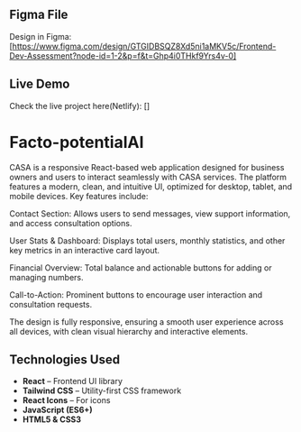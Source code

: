 ## Figma File

Design in Figma: 
[https://www.figma.com/design/GTGIDBSQZ8Xd5ni1aMKV5c/Frontend-Dev-Assessment?node-id=1-2&p=f&t=Ghp4i0THkf9Yrs4v-0]

## Live Demo 

Check the live project here(Netlify): []

# Facto-potentialAI
CASA is a responsive React-based web application designed for business owners and users to interact seamlessly with CASA services. The platform features a modern, clean, and intuitive UI, optimized for desktop, tablet, and mobile devices. Key features include:

Contact Section: Allows users to send messages, view support information, and access consultation options.

User Stats & Dashboard: Displays total users, monthly statistics, and other key metrics in an interactive card layout.

Financial Overview: Total balance and actionable buttons for adding or managing numbers.

Call-to-Action: Prominent buttons to encourage user interaction and consultation requests.

The design is fully responsive, ensuring a smooth user experience across all devices, with clean visual hierarchy and interactive elements.


## **Technologies Used**

- **React** – Frontend UI library  
- **Tailwind CSS** – Utility-first CSS framework  
- **React Icons** – For icons  
- **JavaScript (ES6+)**  
- **HTML5 & CSS3**

